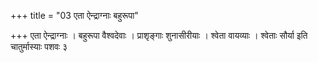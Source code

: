 +++
title = "03 एता ऐन्द्राग्नाः बहुरूपा"

+++
एता ऐन्द्राग्नाः । बहुरूपा वैश्वदेवाः । प्राशृङ्गाः शुनासीरीयाः । श्वेता वायव्याः । श्वेताः सौर्या इति चातुर्मास्याः पशवः ३